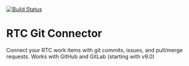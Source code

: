 [![Build Status](https://travis-ci.org/MartinBenninger/rtc-git-connector.svg?branch=master)](https://travis-ci.org/MartinBenninger/rtc-git-connector)

# RTC Git Connector
Connect your RTC work items with git commits, issues, and pull/merge requests.
Works with GitHub and GitLab (starting with v9.0)

